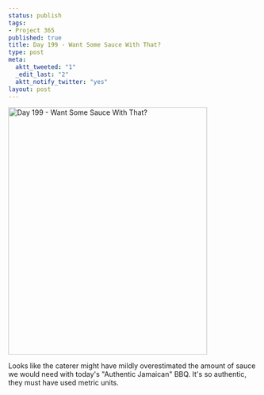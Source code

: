 ```yaml
--- 
status: publish
tags: 
- Project 365
published: true
title: Day 199 - Want Some Sauce With That?
type: post
meta: 
  aktt_tweeted: "1"
  _edit_last: "2"
  aktt_notify_twitter: "yes"
layout: post
---
```

<a href="http://www.flickr.com/photos/freeed/5952773611/" title="Day 199 - Want Some Sauce With That? by Fred​, on Flickr"><img src="http://farm7.static.flickr.com/6140/5952773611_05e10c733d.jpg" width="401" height="500" alt="Day 199 - Want Some Sauce With That?"/></a>

Looks like the caterer might have mildly overestimated the amount of sauce we would need with today's "Authentic Jamaican" BBQ. It's so authentic, they must have used metric units.
